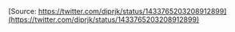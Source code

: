 [Source: https://twitter.com/diprjk/status/1433765203208912899](https://twitter.com/diprjk/status/1433765203208912899)